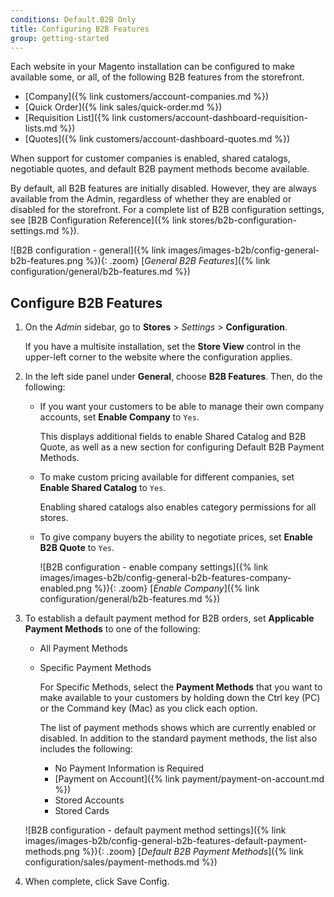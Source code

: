 ```yaml
---
conditions: Default.B2B Only
title: Configuring B2B Features
group: getting-started
---
```


Each website in your Magento installation can be configured to make available some, or all, of the following B2B features from the storefront.

- [Company]({% link customers/account-companies.md %})
- [Quick Order]({% link sales/quick-order.md %})
- [Requisition List]({% link customers/account-dashboard-requisition-lists.md %})
- [Quotes]({% link customers/account-dashboard-quotes.md %})

When support for customer companies is enabled, shared catalogs, negotiable quotes, and default B2B payment methods become available.

By default, all B2B features are initially disabled. However, they are always available from the Admin, regardless of whether they are enabled or disabled for the storefront. For a complete list of B2B configuration settings, see [B2B Configuration Reference]({% link stores/b2b-configuration-settings.md %}).

![B2B configuration - general]({% link images/images-b2b/config-general-b2b-features.png %}){: .zoom}
[_General B2B Features_]({% link configuration/general/b2b-features.md %})

## Configure B2B Features

1. On the _Admin_ sidebar, go to **Stores** > _Settings_ > **Configuration**.

    If you have a multisite installation, set the **Store View** control in the upper-left corner to the website where the configuration applies.

1. In the left side panel under **General**, choose **B2B Features**. Then, do the following:

   - If you want your customers to be able to manage their own company accounts, set **Enable Company** to `Yes`.

      This displays additional fields to enable Shared Catalog and B2B Quote, as well as a new section for configuring Default B2B Payment Methods.

   - To make custom pricing available for different companies, set **Enable Shared Catalog** to `Yes`.

      Enabling shared catalogs also enables category permissions for all stores.

   - To give company buyers the ability to negotiate prices, set **Enable B2B Quote** to `Yes`.

      ![B2B configuration - enable company settings]({% link images/images-b2b/config-general-b2b-features-company-enabled.png %}){: .zoom}
      [_Enable Company_]({% link configuration/general/b2b-features.md %})

1. To establish a default payment method for B2B orders, set **Applicable Payment Methods** to one of the following:

   - All Payment Methods

   - Specific Payment Methods

      For Specific Methods, select the **Payment Methods** that you want to make available to your customers by holding down the Ctrl key (PC) or the Command key (Mac) as you click each option.

      The list of payment methods shows which are currently enabled or disabled. In addition to the standard payment methods, the list also includes the following:

      - No Payment Information is Required
      - [Payment on Account]({% link payment/payment-on-account.md %})
      - Stored Accounts
      - Stored Cards

    ![B2B configuration - default payment method settings]({% link images/images-b2b/config-general-b2b-features-default-payment-methods.png %}){: .zoom}
    [_Default B2B Payment Methods_]({% link configuration/sales/payment-methods.md %})

1. When complete, click <span class="btn">Save Config</span>.
